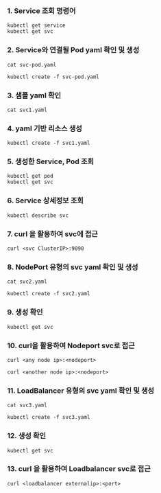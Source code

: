 
### 1. Service 조회 명령어
```
kubectl get service
kubectl get svc
```
### 2. Service와 연결될 Pod yaml 확인 및 생성
```
cat svc-pod.yaml
```
```
kubectl create -f svc-pod.yaml
```

### 3. 샘플 yaml 확인
```
cat svc1.yaml
```

### 4. yaml 기반 리소스 생성
```
kubectl create -f svc1.yaml
```

### 5. 생성한 Service, Pod 조회
```
kubectl get pod
kubectl get svc
```

### 6. Service 상세정보 조회
```
kubectl describe svc
```

### 7. curl 을 활용하여 svc에 접근
```
curl <svc ClusterIP>:9090
```

### 8. NodePort 유형의 svc yaml 확인 및 생성
```
cat svc2.yaml
```
```
kubectl create -f svc2.yaml
```

### 9. 생성 확인
```
kubectl get svc
```

### 10. curl을 활용하여 Nodeport svc로 접근 
```
curl <any node ip>:<nodeport>
```
```
curl <another node ip>:<nodeport>
```

### 11. LoadBalancer 유형의 svc yaml 확인 및 생성
```
cat svc3.yaml
```
```
kubectl create -f svc3.yaml
```

### 12. 생성 확인
```
kubectl get svc
```

### 13. curl 을 활용하여 Loadbalancer svc로 접근
```
curl <loadbalancer externalip>:<port>
```
